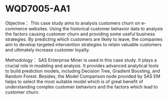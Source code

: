 # WQD7005-AA1

Objective：
This case study aims to analysis customers churn on e-commerce websites. Using the historical customer behavior data to analysis the factors causing customer churn and providing some useful business strategies. By predicting which customers are likely to leave, the companies aim to develop targeted intervention strategies to retain valuable customers and ultimately increase customer loyalty.

Methodology：
SAS Enterprise Miner is used in this case study. It plays a crucial role in modeling and analysis. It provides advanced analytical tools to build prediction models, including Decision Tree, Gradient Boosting, and Random Forest. Besides, the Model Comparison node provided by SAS EM helps to select the most suitable model which is of great benefit of understanding complex customer behaviors and the factors which lead to customer churn.
